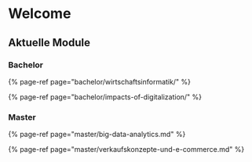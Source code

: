 # Welcome

## Aktuelle Module

### Bachelor

{% page-ref page="bachelor/wirtschaftsinformatik/" %}

{% page-ref page="bachelor/impacts-of-digitalization/" %}

### Master

{% page-ref page="master/big-data-analytics.md" %}

{% page-ref page="master/verkaufskonzepte-und-e-commerce.md" %}

